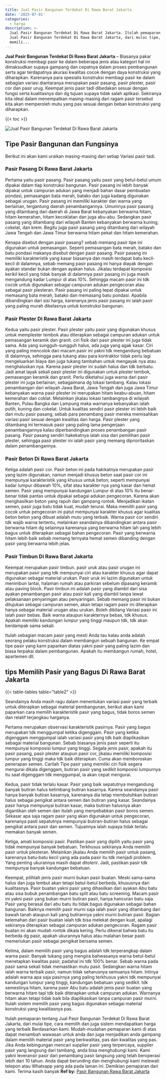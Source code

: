 ```yaml
---
title: Jual Pasir Bangunan Terdekat Di Rawa Barat Jakarta
date: '2025-07-01'
categories:
  - harga
description: >-
  Jual Pasir Bangunan Terdekat Di Rawa Barat Jakarta. Itulah pemaparan tentang
  Jual Pasir Bangunan Terdekat Di Rawa Barat Jakarta, dari mulai tipe, cara
  memili...
---
```


**Jual Pasir Bangunan Terdekat Di Rawa Barat Jakarta** – Biasanya pakar konstruksi membagi pasir ke dalam beberapa jenis atau kategori hal ini dimaksudkan supaya gampang dan cepatnya dalam proses pembangunan serta agar terdapatnya akurasi kwalitas cocok dengan daya konstruksi yang diharapkan. Karenanya para spesialis konstruksi membagi pasir ke dalam sebagian variasi diantaranya merupakan pasir pasang, pasir plester, pasir cor dan pasir urug. Keempat jenis pasir tadi dibedakan sesuai dengan fungsi serta kualitasnya dan dg tujuan supaya tidak salah aplikasi. Sekiranya kita ideal dalam menempatkan masing-masing dari ragam pasir tersebut kita akan memperoleh mutu yang pas sesuai dengan beban konstruksi yang diharapkan.

{{< toc >}}

![Jual Pasir Bangunan Terdekat Di Rawa Barat Jakarta](/images/jual-pasir-bangunan-57.png)

## Tipe Pasir Bangunan dan Fungsinya

Berikut ini akan kami uraikan masing-masing dari setiap Variasi pasir tadi.

### Pasir Pasang Di Rawa Barat Jakarta

Pertama yaitu pasir pasang. Pasir pasang yaitu pasir yang betul-betul umum dipakai dalam tiap konstruksi bangunan. Pasir pasang ini lebih banyak dipakai untuk campuran adukan yang menjadi bahan dasar pembuatan pondasi, pemasangan bata merah, batako dan juga kadang digunakan sebagai urugan. Pasir pasang ini memiliki karakter dan warna yang berlainan, tergantung daerah penambangannya. Umumnya pasir pasang yang ditambang dari daerah di Jawa Barat kebanyakan berwarna hitam, hitam kemerahan, hitam kecoklatan dan juga abu-abu. Sedangkan pasir pasang yang ditambang dari wilayah Banten kebanyakan berwarna kuning, cokelat, dan krem. Begitu juga pasir pasang yang ditambang dari wilayah Jawa Tengah dan Jawa Timur berwarna hitam pekat dan hitam kemerahan.

Kenapa disebut dengan pasir pasang? sebab memang pasir tipe ini digunakan untuk pemasangan. Seperti pemasangan bata merah, batako dan batu pondasi makanya disebut dengan pasir pasang. Pasir pasang ini memiliki karakteristik yang kasar biasanya dan masih terdapat batu kecil-kecil di dalamnya, sebab memang pasir pasang ini hanya diayak dengan ayakan standar bukan dengan ayakan halus. Jikalau terdapat komposisi kerikil kecil yang tidak banyak di dalamnya pasir pasang ini juga masih mengandung kadar Lumpur di atas 10%. Sehingga macam pasir ini tdk cocok untuk digunakan sebagai campuran adukan pengecoran atau sebagai pasir plesteran. Pasir pasang ini paling tepat dipakai untuk memasang bata merah, batako dan memasang batu pondasi. Apabila dibandingkan dari sisi harga, karenanya jenis pasir pasang ini ialah pasir yang paling murah dikelasnya untuk konstruksi bangunan.

### Pasir Plester Di Rawa Barat Jakarta

Kedua yaitu pasir plester. Pasir plester yaitu pasir yang digunakan khusus untuk memplester tembok atau diterapkan sebagai campuran adukan untuk pemasangan keramik dan granit. ciri fisik dari pasir plester ini juga tidak sama. Ada yang sungguh-sungguh halus, ada juga yang agak kasar. Ciri yang paling mencolok dari macam pasir ini yakni tdk mengandung bebatuan di dalamnya, sehingga para tukang atau para kontraktor tidak perlu lagi mengeluarkan biaya dan juga tukang tambahan untuk mengayak nya atau menghaluskan nya. Karena pasir plester ini sudah halus dan tdk berbatu. Jadi amat layak sekali pasir plester ini digunakan untuk plester tembok, pemasangan keramik dan granit. Perlu diketahui juga warna dari pasir plester ini juga berlainan, sebagaimana dg lokasi tambang. Kalau lokasi penambangan dari wilayah Jawa Barat, Jawa Tengah dan juga Jawa Timur kebanyakan warna pasir plester ini merupakan hitam keabu-abuan, hitam kemerahan dan coklat. Melainkan jikalau lokasi tambangnya di wilayah Banten, Pulau Bangka dan Lampung maka warnanya kebanyakan ialah putih, kuning dan cokelat. Untuk kualitas sendiri pasir plester ini lebih baik dari mutu pasir pasang, sebab para penambang pasir mereka memisahkan variasi pasir sesuai dengan kwalitas dan harga. Pasir plester yang ditambang ini termasuk pasir yang paling lama pengerjaan penambangannya kalau diperbandingkan proses penambangan pasir pasang. Pasir pasang sendiri hakekatnya ialah sisa dari pemilihan pasir plester, sehingga pasir plester ini ialah pasir yang memang diprioritaskan dalam penambangannya.

### Pasir Beton Di Rawa Barat Jakarta

Ketiga adalah pasir cor. Pasir beton ini pada hakikatnya merupakan pasir yang lazim digunakan, namun menjadi khusus beton saat pasir cor ini mempunyai karakteristik yang khusus untuk beton; seperti mempunyai kadar lumpur dibawah 10%, sifat atau karakter nya yang kasar dan hemat semen. Pasir yang mempunyai kandungan Lumpur di atas 10% itu benar-benar tidak pantas untuk dipakai sebagai adukan pengecoran. Karena akan menghasilkan beton yang rapuh dan gampang rontok. Menjadikan ikatan semen, pasir juga batu tidak kuat, mudah terurai. Maka memilih pasir yang cocok untuk pengecoran ini patut mempunyai karakter khusus agar kualitas beton beton yang dibuat adalah mutu yang terbaik. Warna pasir cor sendiri tdk wajib warna tertentu, melainkan seandainya dibandingkan antara pasir berwarna hitam dg selainnya karenanya yang berwarna hitam lah yang lebih bagus untuk diterapkan sebagai bahan pengecoran. Pasir yang berwarna hitam lebih baik sebab memang ternyata hemat semen dibanding dengan pasir yang berwarna lebih jelas.

### Pasir Timbun Di Rawa Barat Jakarta

Keempat merupakan pasir timbun. pasir uruk atau pasir urugan ini merupakan pasir yang tdk mempunyai ciri atau karakter khusus agar dapat digunakan sebagai material urukan. Pasir uruk ini lazim digunakan untuk menimbun lantai, halaman rumah atau parkiran sebelum dipasang keramik atau paving block. Pasir timbun ini adalah pasir yang diambil dari sisa ayakan penambangan pasir atau pasir kali yang diambil tanpa lewat pelaksanaan penyaringan atau penyaringan. Sebab memang pasir ini bukan ditujukan sebagai campuran semen, akan tetapi ragam pasir ini diterapkan hanya sebagai material urugan atau urukan. Boleh dibilang Variasi pasir ini ialah pasir bebas. Baik warna ataupun karakternya bebas, tdk khusus. Apakah memiliki kandungan lumpur yang tinggi maupun tdk, tdk akan berdampak sama sekali.

Itulah sebagian macam pasir yang mesti Anda tau kalau anda adalah seorang pelaku konstruksi dalam membangun sebuah bangunan. Ke empat tipe pasir yang kami paparkan diatas yakni pasir yang paling lazim dan biasa terpakai dalam pembangunan. Apakah itu membangun rumah, hotel, apartemen dll.

## tips Memilih Pasir yang Bagus Di Rawa Barat Jakarta

{{< table-tables table="table2" >}}

Seandainya Anda masih ragu dalam menentukan variasi pasir yang terbaik untuk diterapkan sebagai material pembangunan, berikut akan kami paparkan cara memilih karakteristik pasir yang bagus, tidak boros semen dan relatif terjangkau harganya.

Pertama merupakan observasi karakteristik pasirnya. Pasir yang bagus merupakan tdk menggumpal ketika digenggam. Pasir yang ketika digenggam menggumpal ialah variasi pasir yang tdk baik diaplikasikan sebagai material bangunan. Sebab biasanya jenis pasir seperti itu mempunyai komposisi lumpur yang tinggi. Segala jenis pasir, apakah itu pasir pasang, pasir plester ataupun pasir cor, jikalau memiliki komposisi lumpur yang tinggi maka tdk baik diterapkan. Cuma akan memboroskan penerapan semen. Carilah Tipe pasir yang memiliki ciri fisik segera mengurai dikala digenggam, butiran pasir yang sedikit komposisi lumpurnya itu saat digenggam tdk menggumpal, ia akan cepat mengurai.

Kedua, pasir tidak terlalu kasar. Pasir yang baik sepatutnya mengandung banyak butiran halus ketimbang butiran kasarnya. Karena seandainya pasir hanya banyak butiran kasarnya, karenanya dia tetap membutuhkan butiran halus sebagai pengikat antara semen dan butiran yang kasar. Seandainya pasir hanya mempunyai butiran kasar, maka butiran halusnya akan digantikan oleh semen dan itulah yang menyebabkan pasir boros semen. Sekasar apa saja ragam pasir yang akan digunakan untuk pengecoran, karenanya pasti sepatutnya mempunyai butiran-butiran halus sebagai pengikat antara pasir dan semen. Tujuannya ialah supaya tidak terlalu memakan banyak semen.

Ketiga, amati komposisi pasir. Pastikan pasir yang dipilih yaitu pasir yang tidak mempunyai banyak bebatuan. Terkhusus sekiranya Anda memilih pasir untuk plesteran. Melainkan jikalau Anda memilih pasir untuk pasang, karenanya batu-batu kecil yang ada pada pasir itu tdk menjadi problem. Yang penting ukurannya masih dapat ditolerir. Jadi, pastikan pasir tdk mempunyai banyak kandungan bebatuan.

Keempat, pilihlah jenis pasir murni bukan pasir buatan. Meski sama-sama halus dan juga lembut akan tetapi betul-betul berbeda, khususnya dari kualitasnya. Pasir buatan yakni pasir yang dihasilkan dari ayakan Abu batu atau sisa bubuk penambangan batu split atau batu screening. Macam pasir ini yakni pasir yang bukan murni butiran pasir, hanya hancuran batu saja. Pasir yang berasal dari abu batu itu tidak bagus digunakan sebagai bahan bangunan. Baiknya memilih pasir murni saja ialah pasir yang ditambang dari bawah tanah ataupun kali yang butirannya yakni murni butiran pasir. Bagian kelemahan dari pasir buatan ialah tdk bisa melekat dengan kuat, apalagi sekiranya diterapkan sebagai campuran adukan pengecoran. Ragam pasir buatan ini akan mudah rontok dikala kering. Perlu dikenal bahwa batu itu berbeda dg pasir, apakah ukurannya halus atau malahan besar pasti memerlukan pasir sebagai pengikat bersama semen.

Kelima, dalam memilih pasir yang bagus adalah tdk terperangkap dalam warna pasir. Banyak tukang yang mengira bahwasanya warna betul-betul menetapkan kwalitas pasir, padahal ini tdk 100% benar. Sebab warna pada pasir sama sekali tidak memastikan mutu pasir. Sedangkan warna hitam ialah warna terbaik pasir, namun tidak seharusnya semuanya hitam. Intinya adalah warna apa saja pasirnya yang paling terkhusus yakni tdk mempunyai kandungan lumpur yang tinggi, kandungan bebatuan yang sedikit. tdk semestinya hitam, karena pasir Abu batu adalah jenis pasir buatan yang berwarna hitam tapi tdk baik diterapkan untuk campuran adukan. Warnanya hitam akan tetapi tidak baik bila diaplikasikan tanpa campuran pasir murni. Itulah sistem memilih pasir yang bagus digunakan sebagai material konstruksi yang kwalitasnya pas.

Itulah pemaparan tentang Jual Pasir Bangunan Terdekat Di Rawa Barat Jakarta, dari mulai tipe, cara memilih dan juga sistem mendapatkan harga yang terbaik Berdasarkan kami. Mudah-mudahan pemaparan kami di atas dapat menambah wawasan untuk anda dan juga menjadikan anda gampang dalam memilih material pasir yang berkwalitas, pas dan kwalitas yang pas. Jika Anda kebingungan mencari supplier pasir yang terpercaya, supplier pasir yang langsung dari tambang, anda bisa menghubungi kami. Kami yakni leveransir pasir dari penambang pasir langsung yang telah beroperasi lebih dari 10 tahun. Anda dapat berunding dan menghubungi kami melewati telepon atau Whatsapp yang ada pada laman ini. Demikian pemaparan dari kami. Terima kasih banyak
**Ref by:** [Pasir Bangunan Rawa Barat Jakarta](https://id.wikipedia.org/wiki/Pasir)
